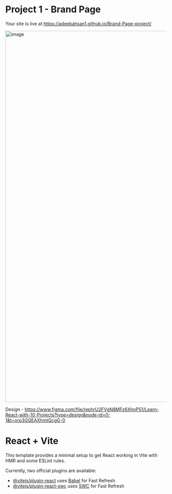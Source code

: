 # Project 1 - Brand Page

Your site is live at https://adeebahsan1.github.io/Brand-Page-project/

<img width="1158" alt="image" src="https://user-images.githubusercontent.com/50476777/236659089-c7d1675e-4b81-4dcc-8e09-bd09bb444917.png">

Design - https://www.figma.com/file/rephrU2FVgN8MFz6XhnP51/Learn-React-with-10-Projects?type=design&node-id=0-1&t=orp3GQEAXhmtQcgG-0

# React + Vite

This template provides a minimal setup to get React working in Vite with HMR and some ESLint rules.

Currently, two official plugins are available:

- [@vitejs/plugin-react](https://github.com/vitejs/vite-plugin-react/blob/main/packages/plugin-react/README.md) uses [Babel](https://babeljs.io/) for Fast Refresh
- [@vitejs/plugin-react-swc](https://github.com/vitejs/vite-plugin-react-swc) uses [SWC](https://swc.rs/) for Fast Refresh
